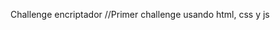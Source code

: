 Challenge encriptador
//Primer challenge usando html, css y js

<!--
<a href="https://postimages.org/" target="_blank"><img src="https://i.postimg.cc/L4j8L47B/encriptador.jpg" alt="encriptador"/></a><br/><br/>
<a href="https://postimages.org/" target="_blank"><img src="https://i.postimg.cc/rFcFJX26/encriptador2.jpg" alt="encriptador2"/></a><br/><br/>
-->



